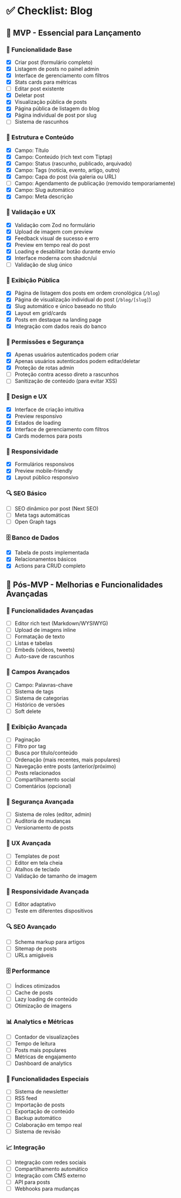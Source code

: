 # ✅ Checklist: Blog

## 🎯 **MVP - Essencial para Lançamento**

### 📝 Funcionalidade Base

- [x] Criar post (formulário completo)
- [x] Listagem de posts no painel admin
- [x] Interface de gerenciamento com filtros
- [x] Stats cards para métricas
- [ ] Editar post existente
- [x] Deletar post
- [x] Visualização pública de posts
- [x] Página pública de listagem do blog
- [x] Página individual de post por slug
- [ ] Sistema de rascunhos

### 🧩 Estrutura e Conteúdo

- [x] Campo: Título
- [x] Campo: Conteúdo (rich text com Tiptap)
- [x] Campo: Status (rascunho, publicado, arquivado)
- [x] Campo: Tags (notícia, evento, artigo, outro)
- [x] Campo: Capa do post (via galeria ou URL)
- [ ] Campo: Agendamento de publicação (removido temporariamente)
- [x] Campo: Slug automático
- [x] Campo: Meta descrição

### 🧠 Validação e UX

- [x] Validação com Zod no formulário
- [x] Upload de imagem com preview
- [x] Feedback visual de sucesso e erro
- [x] Preview em tempo real do post
- [x] Loading e desabilitar botão durante envio
- [x] Interface moderna com shadcn/ui
- [ ] Validação de slug único

### 📣 Exibição Pública

- [x] Página de listagem dos posts em ordem cronológica (`/blog`)
- [x] Página de visualização individual do post (`/blog/[slug]`)
- [x] Slug automático e único baseado no título
- [x] Layout em grid/cards
- [x] Posts em destaque na landing page
- [x] Integração com dados reais do banco

### 🔐 Permissões e Segurança

- [x] Apenas usuários autenticados podem criar
- [x] Apenas usuários autenticados podem editar/deletar
- [x] Proteção de rotas admin
- [ ] Proteção contra acesso direto a rascunhos
- [ ] Sanitização de conteúdo (para evitar XSS)

### 🎨 Design e UX

- [x] Interface de criação intuitiva
- [x] Preview responsivo
- [x] Estados de loading
- [x] Interface de gerenciamento com filtros
- [x] Cards modernos para posts

### 📱 Responsividade

- [x] Formulários responsivos
- [x] Preview mobile-friendly
- [x] Layout público responsivo

### 🔍 SEO Básico

- [ ] SEO dinâmico por post (Next SEO)
- [ ] Meta tags automáticas
- [ ] Open Graph tags

### 🗄️ Banco de Dados

- [x] Tabela de posts implementada
- [x] Relacionamentos básicos
- [x] Actions para CRUD completo

## 🚀 **Pós-MVP - Melhorias e Funcionalidades Avançadas**

### 📝 Funcionalidades Avançadas

- [ ] Editor rich text (Markdown/WYSIWYG)
- [ ] Upload de imagens inline
- [ ] Formatação de texto
- [ ] Listas e tabelas
- [ ] Embeds (vídeos, tweets)
- [ ] Auto-save de rascunhos

### 🧩 Campos Avançados

- [ ] Campo: Palavras-chave
- [ ] Sistema de tags
- [ ] Sistema de categorias
- [ ] Histórico de versões
- [ ] Soft delete

### 📣 Exibição Avançada

- [ ] Paginação
- [ ] Filtro por tag
- [ ] Busca por título/conteúdo
- [ ] Ordenação (mais recentes, mais populares)
- [ ] Navegação entre posts (anterior/próximo)
- [ ] Posts relacionados
- [ ] Compartilhamento social
- [ ] Comentários (opcional)

### 🔐 Segurança Avançada

- [ ] Sistema de roles (editor, admin)
- [ ] Auditoria de mudanças
- [ ] Versionamento de posts

### 🎨 UX Avançada

- [ ] Templates de post
- [ ] Editor em tela cheia
- [ ] Atalhos de teclado
- [ ] Validação de tamanho de imagem

### 📱 Responsividade Avançada

- [ ] Editor adaptativo
- [ ] Teste em diferentes dispositivos

### 🔍 SEO Avançado

- [ ] Schema markup para artigos
- [ ] Sitemap de posts
- [ ] URLs amigáveis

### 🗄️ Performance

- [ ] Índices otimizados
- [ ] Cache de posts
- [ ] Lazy loading de conteúdo
- [ ] Otimização de imagens

### 📊 Analytics e Métricas

- [ ] Contador de visualizações
- [ ] Tempo de leitura
- [ ] Posts mais populares
- [ ] Métricas de engajamento
- [ ] Dashboard de analytics

### 🚀 Funcionalidades Especiais

- [ ] Sistema de newsletter
- [ ] RSS feed
- [ ] Importação de posts
- [ ] Exportação de conteúdo
- [ ] Backup automático
- [ ] Colaboração em tempo real
- [ ] Sistema de revisão

### 📈 Integração

- [ ] Integração com redes sociais
- [ ] Compartilhamento automático
- [ ] Integração com CMS externo
- [ ] API para posts
- [ ] Webhooks para mudanças
